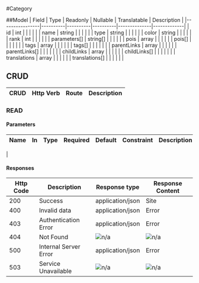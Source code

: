 #Category

##Model
| Field          | Type     | Readonly | Nullable | Translatable | Description |
|----------------|----------|----------|----------|--------------|-------------|
| id             | int      |          |          |              |             |
| name           | string   |          |          |              |             |
| type           | string   |          |          |              |             |
| color          | string   |          |          |              |             |
| rank           | int      |          |          |              |             |
| parameters[]   | string[] |          |          |              |             |
| pois           | array    |          |          |              |             |
| pois[]         |          |          |          |              |             |
| tags           | array    |          |          |              |             |
| tags[]         |          |          |          |              |             |
| parentLinks    | array    |          |          |              |             |
| parentLinks[]  |          |          |          |              |             |
| childLinks     | array    |          |          |              |             |
| childLinks[]   |          |          |          |              |             |
| translations   | array    |          |          |              |             |
| translations[] |          |          |          |              |             |


## CRUD
| CRUD   | Http Verb | Route      | Description      |
|--------|-----------|------------|------------------|

### READ

#### Parameters
| Name         | In        | Type    | Required            | Default     | Constraint                    | Description |
|--------------|-----------|---------|---------------------|-------------|-------------------------------|-------------|
| 


#### Responses
| Http Code | Description           | Response type    | Response Content |
|-----------|-----------------------|------------------|------------------|
| 200       | Success               | application/json | Site             |
| 400       | Invalid data          | application/json | Error            |
| 403       | Authentication Error  | application/json | Error            |
| 404       | Not Found             | ![n/a][naIcon]   | ![n/a][naIcon]   |
| 500       | Internal Server Error | application/json | Error            |
| 503       | Service Unavailable   | ![n/a][naIcon]   | ![n/a][naIcon]   |

[trueIcon]: https://maxcdn.icons8.com/Color/PNG/24/Very_Basic/checkmark-24.png
[falseIcon]: https://maxcdn.icons8.com/Color/PNG/24/User_Interface/delete_sign-24.png
[naIcon]: https://maxcdn.icons8.com/Color/PNG/24/Business/not_applicable-24.png